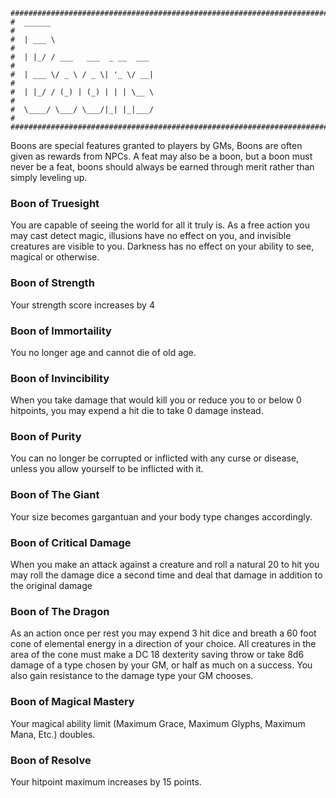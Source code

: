 ```
################################################################################
#  ______                                                                      #
#  | ___ \                                                                     #
#  | |_/ / ___   ___  _ __  ___                                                #
#  | ___ \/ _ \ / _ \| '_ \/ __|                                               #
#  | |_/ / (_) | (_) | | | \__ \                                               #
#  \____/ \___/ \___/|_| |_|___/                                               #
################################################################################

```
Boons are special features granted to players by GMs, Boons are often given as
rewards from NPCs. A feat may also be a boon, but a boon must never be a feat,
boons should always be earned through merit rather than simply leveling up.

### Boon of Truesight
You are capable of seeing the world for all it truly is. As a free action you 
may cast detect magic, illusions have no effect on you, and invisible creatures
are visible to you. Darkness has no effect on your ability to see, magical or
otherwise.

### Boon of Strength
Your strength score increases by 4

### Boon of Immortaility
You no longer age and cannot die of old age.

### Boon of Invincibility
When you take damage that would kill you or reduce you to or below 0 hitpoints,
you may expend a hit die to take 0 damage instead.

### Boon of Purity
You can no longer be corrupted or inflicted with any curse or disease, unless 
you allow yourself to be inflicted with it.

### Boon of The Giant
Your size becomes gargantuan and your body type changes accordingly.

### Boon of Critical Damage
When you make an attack against a creature and roll a natural 20 to hit you may
roll the damage dice a second time and deal that damage in addition to the 
original damage

### Boon of The Dragon
As an action once per rest you may expend 3 hit dice and breath a 60 foot cone 
of elemental energy in a direction of your choice. All creatures in the area of 
the cone must make a DC 18 dexterity saving throw or take 8d6 damage of a type 
chosen by your GM, or half as much on a success. You also gain resistance to the
damage type your GM chooses.

### Boon of Magical Mastery
Your magical ability limit (Maximum Grace, Maximum Glyphs, Maximum Mana, Etc.)
doubles.

### Boon of Resolve
Your hitpoint maximum increases by 15 points.